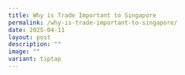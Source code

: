 ```yaml
---
title: Why is Trade Important to Singapore
permalink: /why-is-trade-important-to-singapore/
date: 2025-04-11
layout: post
description: ""
image: ""
variant: tiptap
---
```

